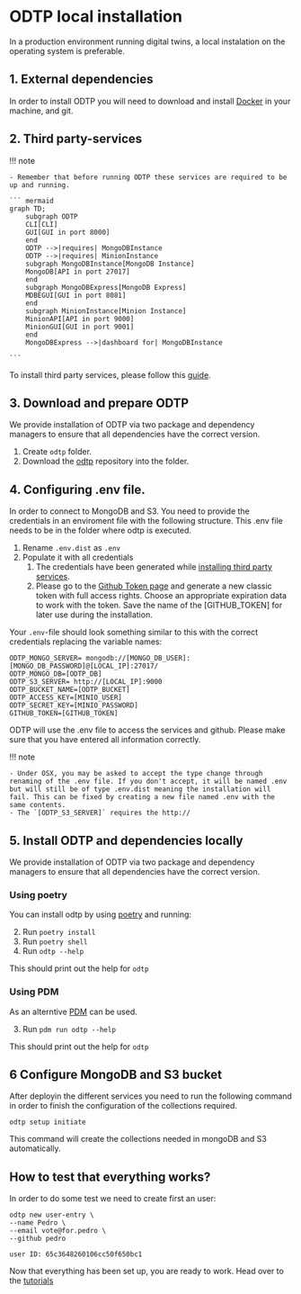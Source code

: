 # ODTP local installation

In a production environment running digital twins, a local instalation on the operating system is preferable. 

## 1. External dependencies
In order to install ODTP you will need to download and install [Docker](https://www.docker.com/) in your machine, and git. 

## 2. Third party-services

!!! note

    - Remember that before running ODTP these services are required to be up and running.

    ``` mermaid
    graph TD;
        subgraph ODTP
        CLI[CLI]
        GUI[GUI in port 8000]
        end
        ODTP -->|requires| MongoDBInstance
        ODTP -->|requires| MinionInstance
        subgraph MongoDBInstance[MongoDB Instance]
        MongoDB[API in port 27017]
        end
        subgraph MongoDBExpress[MongoDB Express]
        MDBEGUI[GUI in port 8081]
        end
        subgraph MinionInstance[Minion Instance]
        MinionAPI[API in port 9000]
        MinionGUI[GUI in port 9001]
        end
        MongoDBExpress -->|dashboard for| MongoDBInstance
        
    ``` 
To install third party services, please follow this [guide](odtp-third-party-services.md).

## 3. Download and prepare ODTP

We provide installation of ODTP via two package and dependency managers to ensure that all dependencies have the correct version.

1. Create `odtp` folder.
2. Download the [odtp](https://github.com/odtp-org/odtp) repository into the folder.

## 4. Configuring .env file. 

In order to connect to MongoDB and S3. You need to provide the credentials in an enviroment file with the following structure. This .env file needs to be in the folder where odtp is executed.

1. Rename `.env.dist` as `.env`
2. Populate it with all credentials
   1. The credentials have been generated while [installing third party services](odtp-third-party-services.md).
   2. Please go to the [Github Token page](https://github.com/settings/tokens) and generate a new classic token with full access rights. Choose an appropriate expiration data to work with the token. Save the name of the [GITHUB_TOKEN] for later use during the installation.

Your `.env`-file should look something similar to this with the correct credentials replacing the variable names:
```
ODTP_MONGO_SERVER= mongodb://[MONGO_DB_USER]:[MONGO_DB_PASSWORD]@[LOCAL_IP]:27017/
ODTP_MONGO_DB=[ODTP_DB]
ODTP_S3_SERVER= http://[LOCAL_IP]:9000
ODTP_BUCKET_NAME=[ODTP_BUCKET] 
ODTP_ACCESS_KEY=[MINIO_USER]       
ODTP_SECRET_KEY=[MINIO_PASSWORD]
GITHUB_TOKEN=[GITHUB_TOKEN]
```

ODTP will use the .env file to access the services and github. Please make sure that you have entered all information correctly.

!!! note

    - Under OSX, you may be asked to accept the type change through renaming of the .env file. If you don't accept, it will be named .env but will still be of type .env.dist meaning the installation will fail. This can be fixed by creating a new file named .env with the same contents.
    - The `[ODTP_S3_SERVER]` requires the http:// 


## 5. Install ODTP and dependencies locally

We provide installation of ODTP via two package and dependency managers to ensure that all dependencies have the correct version.

### Using poetry

You can install odtp by using [poetry](https://python-poetry.org/) and running: 

2. Run `poetry install`
3. Run `poetry shell`
4. Run `odtp --help`

This should print out the help for `odtp`

### Using PDM

As an alterntive [PDM](https://pdm-project.org/latest/) can be used. 

3. Run `pdm run odtp --help`

This should print out the help for `odtp`

## 6 Configure MongoDB and S3 bucket

After deployin the different services you need to run the following command in order to finish the configuration of the collections required. 

```
odtp setup initiate 
```

This command will create the collections needed in mongoDB and S3 automatically. 

## How to test that everything works? 

In order to do some test we need to create first an user: 


```
odtp new user-entry \
--name Pedro \
--email vote@for.pedro \
--github pedro
```

```
user ID: 65c3648260106cc50f650bc1
```

Now that everything has been set up, you are ready to work. Head over to the [tutorials](tutorials/getting-started.md) 

<script src="https://hypothes.is/embed.js" async></script>

